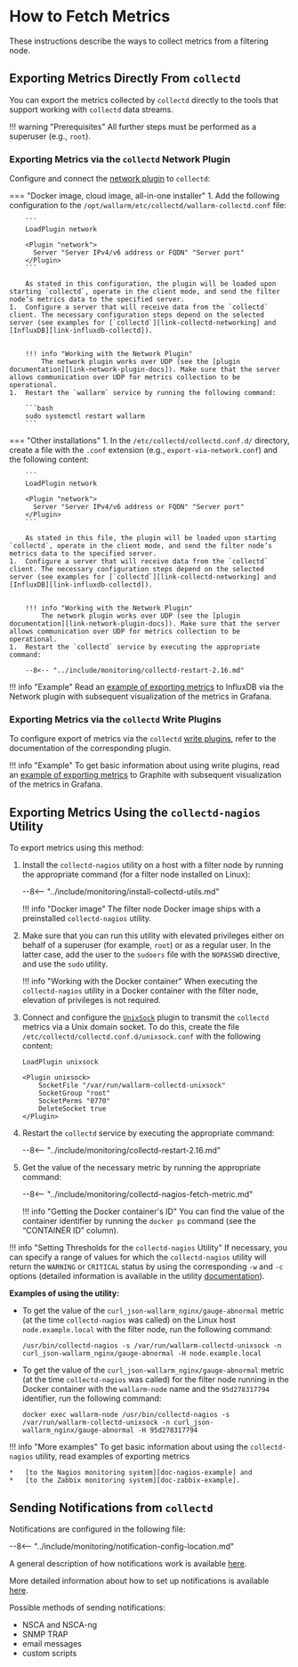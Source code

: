 [link-network-plugin]:              https://collectd.org/wiki/index.php/Plugin:Network
[link-network-plugin-docs]:         https://www.collectd.org/documentation/manpages/collectd.conf.html
[link-collectd-networking]:         https://collectd.org/wiki/index.php/Networking_introduction
[link-influx-collectd-support]:     https://docs.influxdata.com/influxdb/v1.7/supported_protocols/collectd/
[link-plugin-table]:                https://collectd.org/wiki/index.php/Table_of_Plugins
[link-nagios-plugin-docs]:          https://www.collectd.org/documentation/manpages/collectd-nagios.html
[link-notif-common]:                https://collectd.org/wiki/index.php/Notifications_and_thresholds
[link-notif-details]:               https://www.collectd.org/documentation/manpages/collectd-threshold.html
[link-influxdb-collectd]:           https://docs.influxdata.com/influxdb/v1.7/supported_protocols/collectd/
[link-unixsock]:                    https://collectd.org/wiki/index.php/Plugin:UnixSock

[doc-network-plugin-example]:       network-plugin-influxdb.md
[doc-write-plugin-example]:         write-plugin-graphite.md
[doc-zabbix-example]:               collectd-zabbix.md
[doc-nagios-example]:               collectd-nagios.md

#   How to Fetch Metrics

These instructions describe the ways to collect metrics from a filtering node.

##  Exporting Metrics Directly From `collectd`

You can export the metrics collected by `collectd` directly to the tools that support working with `collectd` data streams.


!!! warning "Prerequisites"
    All further steps must be performed as a superuser (e.g., `root`).


### Exporting Metrics via the `collectd` Network Plugin

Configure and connect the [network plugin][link-network-plugin] to `collectd`:

=== "Docker image, cloud image, all-in-one installer"
    1.  Add the following configuration to the `/opt/wallarm/etc/collectd/wallarm-collectd.conf` file:
    
        ```
        LoadPlugin network
        
        <Plugin "network">
          Server "Server IPv4/v6 address or FQDN" "Server port"
        </Plugin>
        ```

        As stated in this configuration, the plugin will be loaded upon starting `collectd`, operate in the client mode, and send the filter node’s metrics data to the specified server.
    1.  Configure a server that will receive data from the `collectd` client. The necessary configuration steps depend on the selected server (see examples for [`collectd`][link-collectd-networking] and [InfluxDB][link-influxdb-collectd]).
    
    
        !!! info "Working with the Network Plugin"
            The network plugin works over UDP (see the [plugin documentation][link-network-plugin-docs]). Make sure that the server allows communication over UDP for metrics collection to be operational.
    1.  Restart the `wallarm` service by running the following command:

        ```bash
        sudo systemctl restart wallarm
        ```
=== "Other installations"
    1.  In the `/etc/collectd/collectd.conf.d/` directory, create a file with the `.conf` extension (e.g., `export-via-network.conf`) and the following content:

        ```
        LoadPlugin network
        
        <Plugin "network">
          Server "Server IPv4/v6 address or FQDN" "Server port"
        </Plugin>
        ```

        As stated in this file, the plugin will be loaded upon starting `collectd`, operate in the client mode, and send the filter node’s metrics data to the specified server.
    1.  Configure a server that will receive data from the `collectd` client. The necessary configuration steps depend on the selected server (see examples for [`collectd`][link-collectd-networking] and [InfluxDB][link-influxdb-collectd]).
    
    
        !!! info "Working with the Network Plugin"
            The network plugin works over UDP (see the [plugin documentation][link-network-plugin-docs]). Make sure that the server allows communication over UDP for metrics collection to be operational.
    1.  Restart the `collectd` service by executing the appropriate command:

        --8<-- "../include/monitoring/collectd-restart-2.16.md"

!!! info "Example"
    Read an [example of exporting metrics][doc-network-plugin-example] to InfluxDB via the Network plugin with subsequent visualization of the metrics in Grafana.

### Exporting Metrics via the `collectd` Write Plugins

To configure export of metrics via the `collectd` [write plugins][link-plugin-table], refer to the documentation of the corresponding plugin.


!!! info "Example"
    To get basic information about using write plugins, read an [example of exporting metrics][doc-write-plugin-example] to Graphite with subsequent visualization of the metrics in Grafana.

##  Exporting Metrics Using the `collectd-nagios` Utility

To export metrics using this method:

1.  Install the `collectd-nagios` utility on a host with a filter node by running the appropriate command (for a filter node installed on Linux):

    --8<-- "../include/monitoring/install-collectd-utils.md"

    !!! info "Docker image"
        The filter node Docker image ships with a preinstalled `collectd-nagios` utility.

2.  Make sure that you can run this utility with elevated privileges either on behalf of a superuser (for example, `root`) or as a regular user. In the latter case, add the user to the `sudoers` file with the `NOPASSWD` directive, and use the `sudo` utility.

    !!! info "Working with the Docker container"
        When executing the `collectd-nagios` utility in a Docker container with the filter node, elevation of privileges is not required.

3.  Connect and configure the [`UnixSock`][link-unixsock] plugin to transmit the `collectd` metrics via a Unix domain socket. To do this, create the file `/etc/collectd/collectd.conf.d/unixsock.conf` with the following content:

    ```
    LoadPlugin unixsock

    <Plugin unixsock>
        SocketFile "/var/run/wallarm-collectd-unixsock"
        SocketGroup "root"
        SocketPerms "0770"
        DeleteSocket true
    </Plugin>
    ```

4.  Restart the `collectd` service by executing the appropriate command:

    --8<-- "../include/monitoring/collectd-restart-2.16.md"

5.  Get the value of the necessary metric by running the appropriate command:

    --8<-- "../include/monitoring/collectd-nagios-fetch-metric.md"

    !!! info "Getting the Docker container's ID"
        You can find the value of the container identifier by running the `docker ps` command (see the “CONTAINER ID” column).

!!! info "Setting Thresholds for the `collectd-nagios` Utility"
    If necessary, you can specify a range of values for which the `collectd-nagios` utility will return the `WARNING` or `CRITICAL` status by using the corresponding `-w` and `-c` options (detailed information is available in the utility [documentation][link-nagios-plugin-docs]).
   
**Examples of using the utility:**
*   To get the value of the `curl_json-wallarm_nginx/gauge-abnormal` metric (at the time `collectd-nagios` was called) on the Linux host `node.example.local` with the filter node, run the following command:
  
    ```
    /usr/bin/collectd-nagios -s /var/run/wallarm-collectd-unixsock -n curl_json-wallarm_nginx/gauge-abnormal -H node.example.local
    ```
       
*   To get the value of the `curl_json-wallarm_nginx/gauge-abnormal` metric (at the time `collectd-nagios` was called) for the filter node running in the Docker container with the `wallarm-node` name and the `95d278317794` identifier, run the following command:
  
    ```
    docker exec wallarm-node /usr/bin/collectd-nagios -s /var/run/wallarm-collectd-unixsock -n curl_json-wallarm_nginx/gauge-abnormal -H 95d278317794
    ```


!!! info "More examples"
    To get basic information about using the `collectd-nagios` utility, read examples of exporting metrics
    
    *   [to the Nagios monitoring system][doc-nagios-example] and
    *   [to the Zabbix monitoring system][doc-zabbix-example].


##  Sending Notifications from `collectd`

Notifications are configured in the following file:

--8<-- "../include/monitoring/notification-config-location.md"

A general description of how notifications work is available [here][link-notif-common].

More detailed information about how to set up notifications is available [here][link-notif-details].

Possible methods of sending notifications:
*   NSCA and NSCA-ng
*   SNMP TRAP
*   email messages
*   custom scripts
